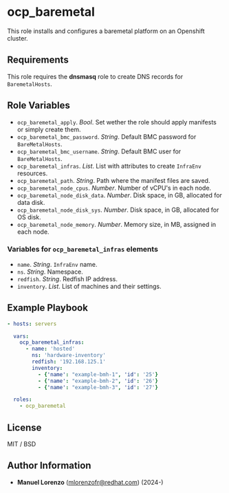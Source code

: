 # ocp_baremetal
This role installs and configures a baremetal platform on an Openshift cluster.

## Requirements
This role requires the **dnsmasq** role to create DNS records for `BaremetalHosts`.

## Role Variables
* `ocp_baremetal_apply`. _Bool_. Set wether the role should apply manifests or simply create them.
* `ocp_baremetal_bmc_password`. _String_. Default BMC password for `BareMetalHosts`.
* `ocp_baremetal_bmc_username`. _String_. Default BMC user for `BareMetalHosts`.
* `ocp_baremetal_infras`. _List_. List with attributes to create `InfraEnv` resources.
* `ocp_baremetal_path`. _String_. Path where the manifest files are saved.
* `ocp_baremetal_node_cpus`. _Number_. Number of vCPU's in each node.
* `ocp_baremetal_node_disk_data`. _Number_. Disk space, in GB, allocated for data disk.
* `ocp_baremetal_node_disk_sys`. _Number_. Disk space, in GB, allocated for OS disk.
* `ocp_baremetal_node_memory`. _Number_. Memory size, in MB, assigned in each node.

### Variables for `ocp_baremetal_infras` elements
* `name`. _String_. `InfraEnv` name.
* `ns`. _String_. Namespace.
* `redfish`. _String_. Redfish IP address.
* `inventory`. _List_. List of machines and their settings.

## Example Playbook
```yaml
- hosts: servers

  vars:
    ocp_baremetal_infras:
      - name: 'hosted'
        ns: 'hardware-inventory'
        redfish: '192.168.125.1'
        inventory:
          - {'name': "example-bmh-1", 'id': '25'}
          - {'name': "example-bmh-2", 'id': '26'}
          - {'name': "example-bmh-3", 'id': '27'}

  roles:
    - ocp_baremetal
```

## License
MIT / BSD

## Author Information
 - **Manuel Lorenzo** (mlorenzofr@redhat.com) (2024-)
